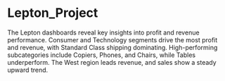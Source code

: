 # Lepton_Project
The Lepton dashboards reveal key insights into profit and revenue performance. Consumer and Technology segments drive the most profit and revenue, with Standard Class shipping dominating. High-performing subcategories include Copiers, Phones, and Chairs, while Tables underperform. The West region leads revenue, and sales show a steady upward trend.
